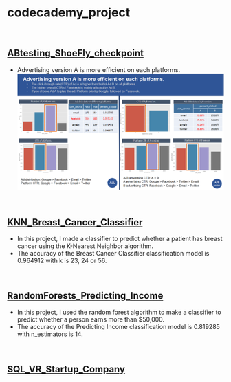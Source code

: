 # codecademy_project
<br>

## [ABtesting_ShoeFly_checkpoint](https://github.com/BevisJChen/codecademy_project/tree/main/ABtesting_ShoeFly_checkpoint)
* Advertising version A is more efficient on each platforms.
![image](https://github.com/BevisJChen/codecademy_project/blob/main/ABtesting_ShoeFly_checkpoint/conclusion.png)
<br>

## [KNN_Breast_Cancer_Classifier](https://github.com/BevisJChen/codecademy_project/tree/main/KNN_Breast_Cancer_Classifier)
* In this project, I made a classifier to predict whether a patient has breast cancer using the K-Nearest Neighbor algorithm.
* The accuracy of the Breast Cancer Classifier classification model is 0.964912 with k is 23, 24 or 56.
<br>

## [RandomForests_Predicting_Income](https://github.com/BevisJChen/codecademy_project/tree/main/RandomForests_Predicting_Income)
* In this project, I used the random forest algorithm to make a classifier to predict whether a person earns more than $50,000.
* The accuracy of the Predicting Income classification model is 0.819285 with n_estimators is 14.
<br>

## [SQL_VR_Startup_Company](https://github.com/BevisJChen/codecademy_project/tree/main/SQL_VR_Startup_Company)
